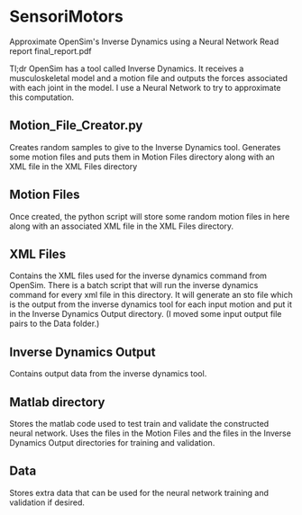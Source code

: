 # SensoriMotors
Approximate OpenSim's Inverse Dynamics using a Neural Network
Read report final_report.pdf

Tl;dr OpenSim has a tool called Inverse Dynamics. It receives a musculoskeletal model and a motion file and outputs the forces associated with each joint in the model. I use a Neural Network to try to approximate this computation.

## Motion_File_Creator.py
Creates random samples to give to the Inverse Dynamics tool. 
Generates some motion files and puts them in Motion Files directory along with an XML file in the XML Files directory

## Motion Files
Once created, the python script will store some random motion files in here along with an associated XML file in the XML Files directory.

## XML Files
Contains the XML files used for the inverse dynamics command from OpenSim. There is a batch script that will run the inverse dynamics command for every xml file in this directory. It will generate an sto file which is the output from the inverse dynamics tool for each input motion and put it in the Inverse Dynamics Output directory. (I moved some input output file pairs to the Data folder.)

## Inverse Dynamics Output
Contains output data from the inverse dynamics tool.

## Matlab directory
Stores the matlab code used to test train and validate the constructed neural network. Uses the files in the Motion Files and the files in the Inverse Dynamics Output directories for training and validation.

## Data
Stores extra data that can be used for the neural network training and validation if desired.




